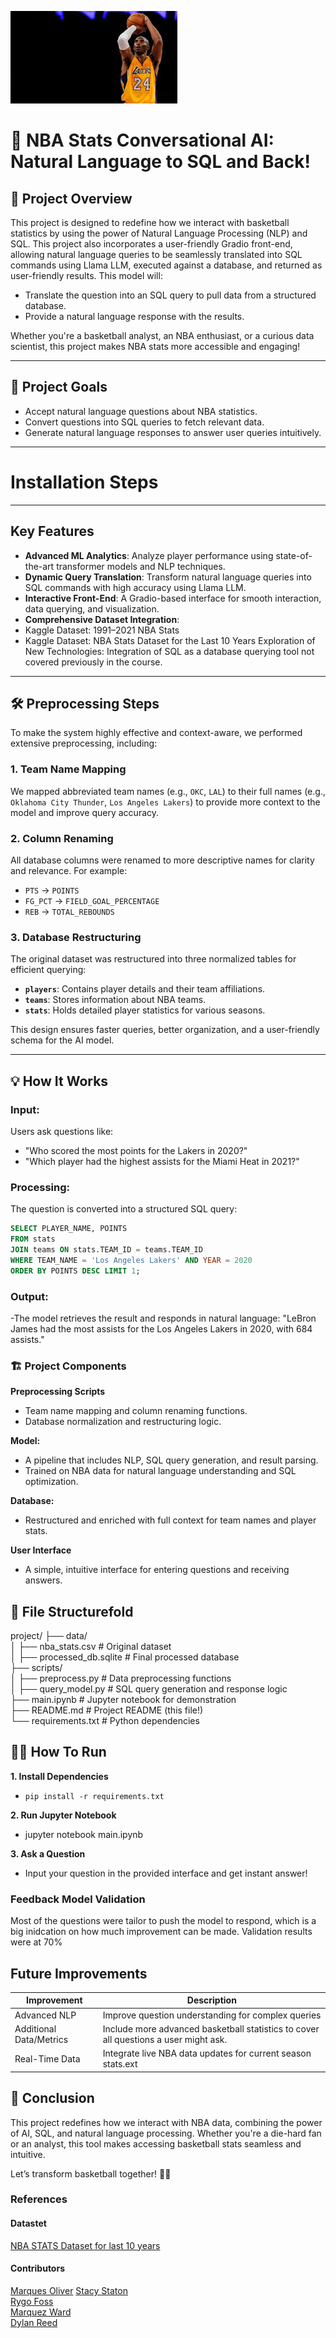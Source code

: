 ![Alt text](download.jpg)

# 🏀 NBA Stats Conversational AI: Natural Language to SQL and Back!

## 🌟 Project Overview

This project is designed to redefine how we interact with basketball statistics by using the power of Natural Language Processing (NLP) and SQL. This project also incorporates a user-friendly Gradio front-end, allowing natural language queries to be seamlessly translated into SQL commands using Llama LLM, executed against a database, and returned as user-friendly results.
This model will:

- Translate the question into an SQL query to pull data from a structured database.
- Provide a natural language response with the results.

Whether you're a basketball analyst, an NBA enthusiast, or a curious data scientist, this project makes NBA stats more accessible and engaging!

---

## 🎯 Project Goals

- Accept natural language questions about NBA statistics.
- Convert questions into SQL queries to fetch relevant data.
- Generate natural language responses to answer user queries intuitively.

---

# Installation Steps

---

## Key Features

- **Advanced ML Analytics**: Analyze player performance using state-of-the-art transformer models and NLP techniques.
- **Dynamic Query Translation**: Transform natural language queries into SQL commands with high accuracy using Llama LLM.
- **Interactive Front-End**: A Gradio-based interface for smooth interaction, data querying, and visualization.
- **Comprehensive Dataset Integration**:
- Kaggle Dataset: 1991–2021 NBA Stats
- Kaggle Dataset: NBA Stats Dataset for the Last 10 Years
  Exploration of New Technologies: Integration of SQL as a database querying tool not covered previously in the course.

---

## 🛠️ Preprocessing Steps

To make the system highly effective and context-aware, we performed extensive preprocessing, including:

### 1. Team Name Mapping

We mapped abbreviated team names (e.g., `OKC`, `LAL`) to their full names (e.g., `Oklahoma City Thunder`, `Los Angeles Lakers`) to provide more context to the model and improve query accuracy.

### 2. Column Renaming

All database columns were renamed to more descriptive names for clarity and relevance. For example:

- `PTS` → `POINTS`
- `FG_PCT` → `FIELD_GOAL_PERCENTAGE`
- `REB` → `TOTAL_REBOUNDS`

### 3. Database Restructuring

The original dataset was restructured into three normalized tables for efficient querying:

- **`players`**: Contains player details and their team affiliations.
- **`teams`**: Stores information about NBA teams.
- **`stats`**: Holds detailed player statistics for various seasons.

This design ensures faster queries, better organization, and a user-friendly schema for the AI model.

---

## 💡 How It Works

### Input:

Users ask questions like:

- "Who scored the most points for the Lakers in 2020?"
- "Which player had the highest assists for the Miami Heat in 2021?"

### Processing:

The question is converted into a structured SQL query:

```sql
SELECT PLAYER_NAME, POINTS
FROM stats
JOIN teams ON stats.TEAM_ID = teams.TEAM_ID
WHERE TEAM_NAME = 'Los Angeles Lakers' AND YEAR = 2020
ORDER BY POINTS DESC LIMIT 1;
```

### Output:

-The model retrieves the result and responds in natural language:
"LeBron James had the most assists for the Los Angeles Lakers in 2020, with 684 assists."

### 🏗️ Project Components

**Preprocessing Scripts**

- Team name mapping and column renaming functions.
- Database normalization and restructuring logic.

**Model:**

- A pipeline that includes NLP, SQL query generation, and result parsing.
- Trained on NBA data for natural language understanding and SQL optimization.

**Database:**

- Restructured and enriched with full context for team names and player stats.

**User Interface**

- A simple, intuitive interface for entering questions and receiving answers.

## 📁 File Structurefold

project/
├── data/  
│ ├── nba_stats.csv # Original dataset  
│ ├── processed_db.sqlite # Final processed database  
├── scripts/  
│ ├── preprocess.py # Data preprocessing functions  
│ ├── query_model.py # SQL query generation and response logic  
├── main.ipynb # Jupyter notebook for demonstration  
├── README.md # Project README (this file!)  
└── requirements.txt # Python dependencies

## 🧑‍💻 How To Run

**1. Install Dependencies**

- `pip install -r requirements.txt`

**2. Run Jupyter Notebook**

- jupyter notebook main.ipynb

**3. Ask a Question**

- Input your question in the provided interface and get instant answer!

### **Feedback Model Validation**

Most of the questions were tailor to push the model to respond, which is a big inidcation on how much improvement can be made. Validation results were at 70%

## Future Improvements

| Improvement             | Description                                                                          |
| ----------------------- | ------------------------------------------------------------------------------------ |
| Advanced NLP            | Improve question understanding for complex queries                                   |
| Additional Data/Metrics | Include more advanced basketball statistics to cover all questions a user might ask. |
| Real-Time Data          | Integrate live NBA data updates for current season stats.ext                         |

## 🎉 Conclusion

This project redefines how we interact with NBA data, combining the power of AI, SQL, and natural language processing. Whether you're a die-hard fan or an analyst, this tool makes accessing basketball stats seamless and intuitive.

Let’s transform basketball together! 🏀💡

### References

#### Datastet

[NBA STATS Dataset for last 10 years](https://www.kaggle.com/datasets/shivamkumar121215/nba-stats-dataset-for-last-10-years)

#### Contributors

[Marques Oliver](https://github.com/ncmoliver)
[Stacy Staton](https://github.com/stacjstaton)  
[Rygo Foss](https://github.com/emersonfoss)  
[Marquez Ward](https://github.com/mdward911)  
[Dylan Reed](https://github.com/rassnapple)
